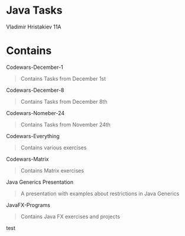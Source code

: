# Java Tasks
Vladimir Hristakiev 11A

# Contains
Codewars-December-1

>Contains Tasks from December 1st

Codewars-December-8

>Contains Tasks from December 8th

Codewars-Nomeber-24

>Contains Tasks from November 24th

Codewars-Everything

>Contains various exercises

Codewars-Matrix

>Contains Matrix exercises 

Java Generics Presentation

>A presentation with examples about restrictions in Java Generics

JavaFX-Programs

>Contains Java FX exercises and projects

test
